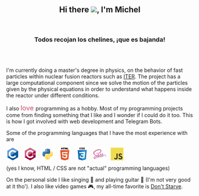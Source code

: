 <h2 align="center">Hi there <img src="https://media.giphy.com/media/hvRJCLFzcasrR4ia7z/giphy.gif" width="25px">, I'm Michel</h2><br>
<h3 align="center">Todos recojan los chelines, ¡que es bajanda!</h3>

<br><br>


<p>I'm currently doing a master's degree in physics, on the behavior of fast particles within nuclear fusion reactors such as <a href="https://www.iter.org/">ITER</a>. The project has a large computational component since we solve the motion of the particles given by the physical equations in order to understand what happens inside the reactor under different conditions. </p>

<p>I also <span style="font-size: 1.3em; color:#cf4e66"> love </span> programming as a hobby. Most of my programming projects come from finding something that I like and I wonder if I could do it too. This is how I got involved with web development and Telegram Bots.</p>

<p>Some of the programming languages that I have the most experience with are </p>

<img src="https://raw.githubusercontent.com/devicons/devicon/master/icons/c/c-original.svg" alt="c" width="35" height="35"/> &nbsp; 
<img src="https://raw.githubusercontent.com/devicons/devicon/master/icons/cplusplus/cplusplus-original.svg" alt="cplusplus" width="35" height="35"/> &nbsp;
<img src="https://raw.githubusercontent.com/devicons/devicon/master/icons/python/python-original.svg" alt="python" width="35" height="35"/> &nbsp;
<img src="https://raw.githubusercontent.com/devicons/devicon/master/icons/html5/html5-original-wordmark.svg" alt="html5" width="35" height="35"/> &nbsp;
<img src="https://raw.githubusercontent.com/devicons/devicon/master/icons/css3/css3-original-wordmark.svg" alt="css3" width="35" height="35"/> &nbsp;
<img src="https://raw.githubusercontent.com/devicons/devicon/master/icons/sass/sass-original.svg" alt="sass" width="35" height="35"/> &nbsp;
<img src="https://raw.githubusercontent.com/devicons/devicon/master/icons/javascript/javascript-original.svg" alt="javascript" width="35" height="35"/>

<p style="margin-top:-0.4em">(yes I know, HTML / CSS are not "actual" programming languages)</p>

On the personal side I like singing 🎤 and playing guitar 🎸 (I'm not very good at it tho'). I also like video games 🎮, my all-time favorite is <a href="https://www.klei.com/games/dont-starve">Don't Starve</a>.
